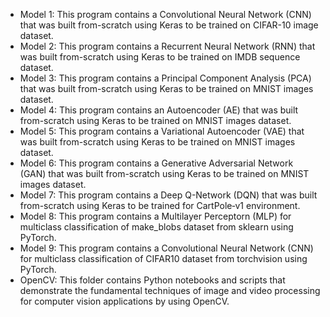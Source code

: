 - Model 1: This program contains a Convolutional Neural Network (CNN) that was built from-scratch using Keras to be trained on CIFAR-10 image dataset.
- Model 2: This program contains a Recurrent Neural Network (RNN) that was built from-scratch using Keras to be trained on IMDB sequence dataset.
- Model 3: This program contains a Principal Component Analysis (PCA) that was built from-scratch using Keras to be trained on MNIST images dataset.
- Model 4: This program contains an Autoencoder (AE) that was built from-scratch using Keras to be trained on MNIST images dataset.
- Model 5: This program contains a Variational Autoencoder (VAE) that was built from-scratch using Keras to be trained on MNIST images dataset.
- Model 6: This program contains a Generative Adversarial Network (GAN) that was built from-scratch using Keras to be trained on MNIST images dataset.
- Model 7: This program contains a Deep Q-Network (DQN) that was built from-scratch using Keras to be trained for CartPole‑v1 environment.
- Model 8: This program contains a Multilayer Perceptorn (MLP) for multiclass classification of make_blobs dataset from sklearn using PyTorch.
- Model 9: This program contains a Convolutional Neural Network (CNN) for multiclass classification of CIFAR10 dataset from torchvision using PyTorch.
- OpenCV: This folder contains Python notebooks and scripts that demonstrate the fundamental techniques of image and video processing for computer vision applications by using OpenCV.
